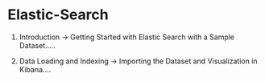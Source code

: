 # Elastic-Search

1) Introduction -> Getting Started with Elastic Search with a Sample Dataset.....

2) Data Loading and Indexing -> Importing the Dataset and Visualization in Kibana....
